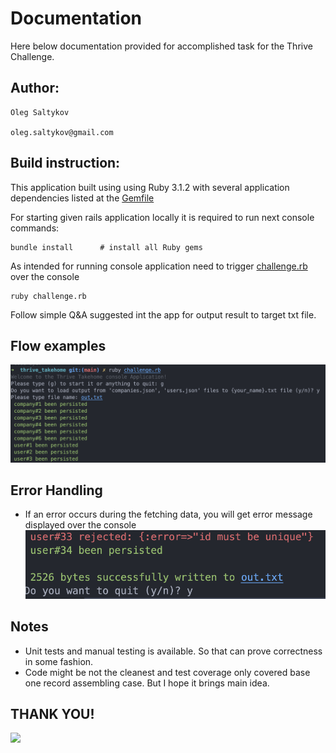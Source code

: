 # Documentation
Here below documentation provided for accomplished task for the Thrive Challenge.

## Author:
```
Oleg Saltykov 

oleg.saltykov@gmail.com
```

## Build instruction:

This application built using using Ruby 3.1.2 with several 
application dependencies listed at the [Gemfile](Gemfile)

For starting given rails application locally it is required to run next console commands:

```console
bundle install      # install all Ruby gems
```
As intended for running console application need to trigger [challenge.rb](challenge.rb) over the console

```console
ruby challenge.rb
```
Follow simple Q&A suggested int the app for output result to target txt file. 
## Flow examples
![flow_exmaple.png](flow_exmaple.png)

## Error Handling
- If an error occurs during the fetching data, you will get error message displayed over the console
![error_handling_example.png](error_handling_example.png)

## Notes
- Unit tests and manual testing is available. So that can prove correctness in some fashion.
- Code might be not the cleanest and test coverage only covered base one record assembling case. But I hope it brings main idea.

## THANK YOU!
![](https://media.giphy.com/media/JabEe2N1Eoln076wiC/giphy.gif)

